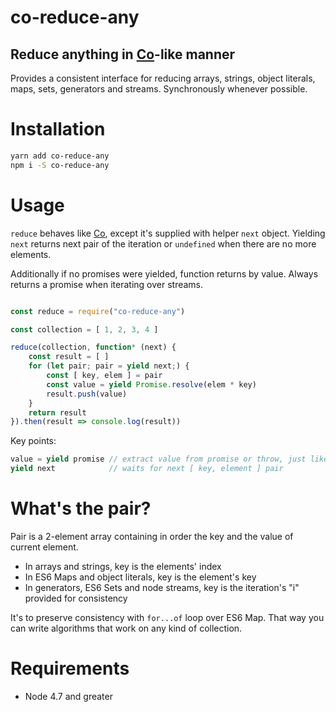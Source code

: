 # co-reduce-any

## Reduce anything in [Co](https://www.npmjs.com/package/co)-like manner

Provides a consistent interface for reducing arrays, strings,
object literals, maps, sets, generators and streams. Synchronously
whenever possible.

# Installation

```bash
yarn add co-reduce-any
npm i -S co-reduce-any
```

# Usage

`reduce` behaves like [Co](https://www.npmjs.com/package/co), except
it's supplied with helper `next` object. Yielding `next` returns next
pair of the iteration or `undefined` when there are no more elements.

Additionally if no promises were yielded, function returns by
value. Always returns a promise when iterating over streams.

```javascript

const reduce = require("co-reduce-any")

const collection = [ 1, 2, 3, 4 ]

reduce(collection, function* (next) {
    const result = [ ]
    for (let pair; pair = yield next;) {
        const [ key, elem ] = pair
        const value = yield Promise.resolve(elem * key)
        result.push(value)
    }
    return result
}).then(result => console.log(result))

```

Key points:

```javascript
value = yield promise // extract value from promise or throw, just like Co
yield next            // waits for next [ key, element ] pair
```

# What's the pair?

Pair is a 2-element array containing in order the key and the value of
current element.

- In arrays and strings, key is the elements' index
- In ES6 Maps and object literals, key is the element's key
- In generators, ES6 Sets and node streams, key is the iteration's "i"
provided for consistency

It's to preserve consistency with `for...of` loop over ES6 Map. That
way you can write algorithms that work on any kind of collection.

# Requirements

 - Node 4.7 and greater

